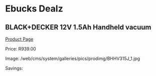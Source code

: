 
# Ebucks Dealz
## BLACK+DECKER 12V 1.5Ah Handheld vacuum
[Product Page](https://www.ebucks.com/web/shop/productSelected.do?prodId=1010860196&catId=998409624)

Price: R939.00

Image: /web/cms/system/galleries/pics/prodimg/BHHV315J_1.jpg

Savings: 


	